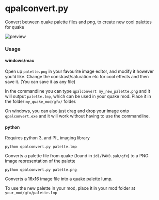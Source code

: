 # qpalconvert.py
Convert between quake palette files and png, to create new cool palettes for quake

![preview](https://github.com/jmickle66666666/qpal/blob/master/preview.png)

### Usage

#### windows/mac

Open up `palette.png` in your favourite image editor, and modify it however you'd like. Change the constrast/saturation etc for cool effects and then save it. (You can save it as any file)

In the commandline you can type `qpalconvert my_new_palette.png` and it will output `palette.lmp`, which can be used in your quake mod. Place it in the folder `my_quake_mod/gfx/` folder.

On windows, you can also just drag and drop your image onto `qpalconvert.exe` and it will work without having to use the commandline.

#### python

Requires python 3, and PIL imaging library

`python qpalconvert.py palette.lmp`

Converts a palette file from quake (found in `id1/PAK0.pak/gfx`) to a PNG image representation of the palette


`python qpalconvert.py palette.png`

Converts a 16x16 image file into a quake palette lump.


To use the new palette in your mod, place it in your mod folder at `your_mod/gfx/palette.lmp`
